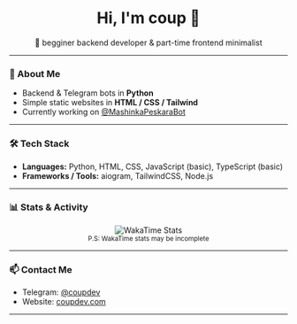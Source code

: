 <h1 align="center">Hi, I'm coup 👋</h1>
<p align="center">🚀 begginer backend developer & part-time frontend minimalist</p>

---

### 🧠 About Me

- Backend & Telegram bots in **Python**
- Simple static websites in **HTML / CSS / Tailwind**
- Currently working on [@MashinkaPeskaraBot](https://t.me/MashinkaPeskaraBot)

---

### 🛠 Tech Stack

- **Languages:** Python, HTML, CSS, JavaScript (basic), TypeScript (basic)
- **Frameworks / Tools:** aiogram, TailwindCSS, Node.js

---

### 📊 Stats & Activity

<p align="center">
</p>

<p align="center">
  <img src="https://github-readme-stats.vercel.app/api/wakatime?username=coup&theme=github_dark" alt="WakaTime Stats" />
  <br />
  <sub>P.S: WakaTime stats may be incomplete</sub>
</p>

---

### 📫 Contact Me

- Telegram: [@coupdev](https://t.me/coupdev)
- Website: [coupdev.com](https://coupdev.com)

---

